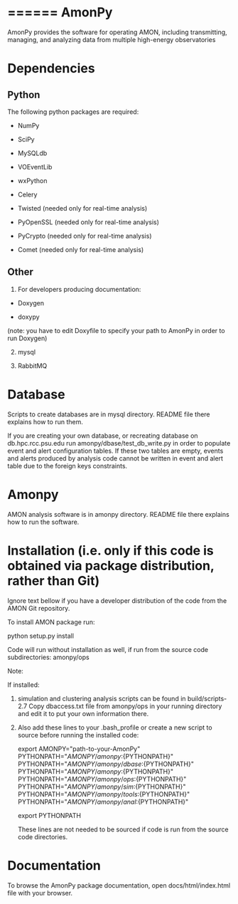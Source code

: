 ======
AmonPy
======

AmonPy provides the software for operating AMON, including transmitting, 
managing, and analyzing data from multiple high-energy observatories
   

Dependencies
============


Python
------
The following python packages are required:

* NumPy

* SciPy

* MySQLdb

* VOEventLib

* wxPython 

* Celery

* Twisted (needed only for real-time analysis)

* PyOpenSSL (needed only for real-time analysis)

* PyCrypto (needed only for real-time analysis)

* Comet (needed only for real-time analysis)

Other
-----

1) For developers producing documentation:

* Doxygen

* doxypy

(note: you have to edit Doxyfile to specify your path to AmonPy in order to run Doxygen)

2) mysql 

3) RabbitMQ


Database
============

Scripts to create databases are in mysql directory. 
README file there explains how to run them.

If you are creating your own database, or recreating database on db.hpc.rcc.psu.edu
run amonpy/dbase/test_db_write.py in order to populate event and alert configuration 
tables. If these two tables are empty, events and alerts produced by
analysis code cannot be written in event and alert table due to the foreign keys constraints.


Amonpy
============

AMON analysis software is in amonpy directory. README file there explains
how to run the software. 

Installation (i.e. only if this code is obtained via package distribution, rather than Git)
============

Ignore text bellow if you have a developer distribution of the code from the AMON Git repository.

To install AMON package run:

python setup.py install

Code will run without installation as well, if run from the source code subdirectories:
amonpy/ops 

  Note:

  If installed:

  1) simulation and clustering analysis scripts can be found in build/scripts-2.7
    Copy dbaccess.txt file from amonpy/ops in your running directory and edit it to put 
    your own information there.

  2) Also add these lines to your .bash_profile or create a new script to source before
     running the installed code:
      
     export AMONPY="path-to-your-AmonPy"
     PYTHONPATH="$AMONPY/amonpy:${PYTHONPATH}"
     PYTHONPATH="$AMONPY/amonpy/dbase:${PYTHONPATH}"
     PYTHONPATH="$AMONPY/amonpy:${PYTHONPATH}"
     PYTHONPATH="$AMONPY/amonpy/ops:${PYTHONPATH}"
     PYTHONPATH="$AMONPY/amonpy/sim:${PYTHONPATH}"
     PYTHONPATH="$AMONPY/amonpy/tools:${PYTHONPATH}"
     PYTHONPATH="$AMONPY/amonpy/anal:${PYTHONPATH}"

     export PYTHONPATH 
     
     These lines are not needed to be sourced if code is run from the source code directories.
     

Documentation
============

To browse the AmonPy package documentation, open docs/html/index.html file with your browser.


